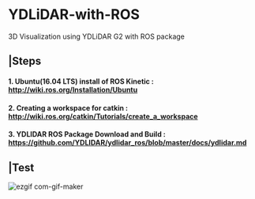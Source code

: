# YDLiDAR-with-ROS
3D Visualization using YDLiDAR G2 with ROS package


## |Steps

#### 1. Ubuntu(16.04 LTS) install of ROS Kinetic : http://wiki.ros.org/Installation/Ubuntu 
#### 2. Creating a workspace for catkin : http://wiki.ros.org/catkin/Tutorials/create_a_workspace
#### 3. YDLIDAR ROS Package Download and Build : https://github.com/YDLIDAR/ydlidar_ros/blob/master/docs/ydlidar.md 

## |Test

![ezgif com-gif-maker](https://user-images.githubusercontent.com/57350752/116876415-63b6f900-ac57-11eb-8f45-58e06fc405c9.gif) 

